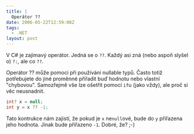 ```yaml
---
title: |
  Operátor ??
date: 2006-05-22T12:59:00Z
tags:
  - .NET
layout: post
---
```

V C# je zajímavý operátor. Jedná se o `??`. Každý asi zná (nebo aspoň slyšel o) `?:`, ale co `??`.

Operátor ?? může pomoci při používání nullable typů. Často totiž potřebujete do jiné proměnné přiřadit buď hodnotu nebo vlastní "chybovou". Samozřejmě vše lze ošetřit pomocí `if`u (jako vždy), ale proč si věc neusnadnit.

```csharp
int? x = null;
int y = x ?? -1;
```

Tato kontrukce nám zajistí, že pokud je `x` ne`null`ové, bude do `y` přiřazena jeho hodnota. Jinak bude přiřazeno `-1`. Dobré, že? ;-)